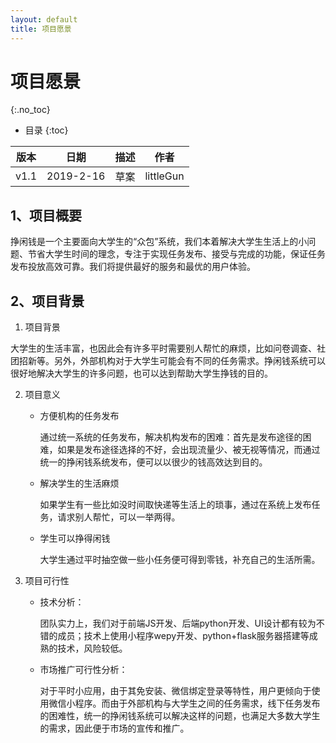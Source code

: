 ```yaml
---
layout: default
title: 项目愿景
---
```


# 项目愿景
{:.no_toc}

* 目录
{:toc}

| 版本 |   日期    | 描述 |  作者   |
| :--: | :-------: | :--: | :-----: |
| v1.1 | 2019-2-16 | 草案 | littleGun |

## 1、项目概要

挣闲钱是一个主要面向大学生的“众包”系统，我们本着解决大学生生活上的小问题、节省大学生时间的理念，专注于实现任务发布、接受与完成的功能，保证任务发布投放高效可靠。我们将提供最好的服务和最优的用户体验。

## 2、项目背景

1. 项目背景

大学生的生活丰富，也因此会有许多平时需要别人帮忙的麻烦，比如问卷调查、社团招新等。另外，外部机构对于大学生可能会有不同的任务需求。挣闲钱系统可以很好地解决大学生的许多问题，也可以达到帮助大学生挣钱的目的。

2. 项目意义

    *   方便机构的任务发布

        通过统一系统的任务发布，解决机构发布的困难：首先是发布途径的困难，如果是发布途径选择的不好，会出现流量少、被无视等情况，而通过统一的挣闲钱系统发布，便可以以很少的钱高效达到目的。
    
    *   解决学生的生活麻烦

        如果学生有一些比如没时间取快递等生活上的琐事，通过在系统上发布任务，请求别人帮忙，可以一举两得。

    *   学生可以挣得闲钱

        大学生通过平时抽空做一些小任务便可得到零钱，补充自己的生活所需。

3. 项目可行性

    *   技术分析：

        团队实力上，我们对于前端JS开发、后端python开发、UI设计都有较为不错的成员；技术上使用小程序wepy开发、python+flask服务器搭建等成熟的技术，风险较低。

    *   市场推广可行性分析：

        对于平时小应用，由于其免安装、微信绑定登录等特性，用户更倾向于使用微信小程序。而由于外部机构与大学生之间的任务需求，线下任务发布的困难性，统一的挣闲钱系统可以解决这样的问题，也满足大多数大学生的需求，因此便于市场的宣传和推广。

